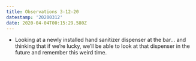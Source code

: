 ```yaml
---
title: Observations 3-12-20
datestamp: '20200312'
date: 2020-04-04T00:15:29.580Z
---
```

- Looking at a newly installed hand sanitizer dispenser at the bar… and thinking that if we’re lucky, we’ll be able to look at that dispenser in the future and remember this weird time.